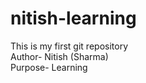 # nitish-learning
This is my first git repository
<br>
Author- Nitish (Sharma)
<br>
Purpose- Learning
